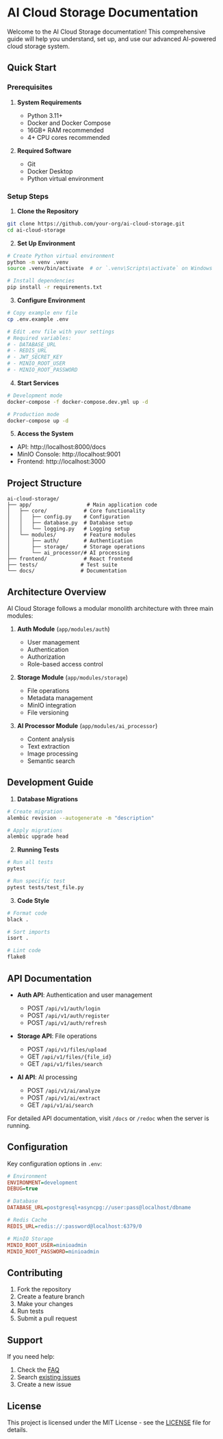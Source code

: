# AI Cloud Storage Documentation

Welcome to the AI Cloud Storage documentation! This comprehensive guide will help you understand, set up, and use our advanced AI-powered cloud storage system.

## Quick Start

### Prerequisites

1. **System Requirements**
   - Python 3.11+
   - Docker and Docker Compose
   - 16GB+ RAM recommended
   - 4+ CPU cores recommended

2. **Required Software**
   - Git
   - Docker Desktop
   - Python virtual environment

### Setup Steps

1. **Clone the Repository**
```bash
git clone https://github.com/your-org/ai-cloud-storage.git
cd ai-cloud-storage
```

2. **Set Up Environment**
```bash
# Create Python virtual environment
python -m venv .venv
source .venv/bin/activate  # or `.venv\Scripts\activate` on Windows

# Install dependencies
pip install -r requirements.txt
```

3. **Configure Environment**
```bash
# Copy example env file
cp .env.example .env

# Edit .env file with your settings
# Required variables:
# - DATABASE_URL
# - REDIS_URL
# - JWT_SECRET_KEY
# - MINIO_ROOT_USER
# - MINIO_ROOT_PASSWORD
```

4. **Start Services**
```bash
# Development mode
docker-compose -f docker-compose.dev.yml up -d

# Production mode
docker-compose up -d
```

5. **Access the System**
- API: http://localhost:8000/docs
- MinIO Console: http://localhost:9001
- Frontend: http://localhost:3000

## Project Structure

```
ai-cloud-storage/
├── app/                  # Main application code
│   ├── core/            # Core functionality
│   │   ├── config.py    # Configuration
│   │   ├── database.py  # Database setup
│   │   └── logging.py   # Logging setup
│   └── modules/         # Feature modules
│       ├── auth/        # Authentication
│       ├── storage/     # Storage operations
│       └── ai_processor/# AI processing
├── frontend/            # React frontend
├── tests/              # Test suite
└── docs/               # Documentation
```

## Architecture Overview

AI Cloud Storage follows a modular monolith architecture with three main modules:

1. **Auth Module** (`app/modules/auth`)
   - User management
   - Authentication
   - Authorization
   - Role-based access control

2. **Storage Module** (`app/modules/storage`)
   - File operations
   - Metadata management
   - MinIO integration
   - File versioning

3. **AI Processor Module** (`app/modules/ai_processor`)
   - Content analysis
   - Text extraction
   - Image processing
   - Semantic search

## Development Guide

1. **Database Migrations**
```bash
# Create migration
alembic revision --autogenerate -m "description"

# Apply migrations
alembic upgrade head
```

2. **Running Tests**
```bash
# Run all tests
pytest

# Run specific test
pytest tests/test_file.py
```

3. **Code Style**
```bash
# Format code
black .

# Sort imports
isort .

# Lint code
flake8
```

## API Documentation

- **Auth API**: Authentication and user management
  - POST `/api/v1/auth/login`
  - POST `/api/v1/auth/register`
  - POST `/api/v1/auth/refresh`

- **Storage API**: File operations
  - POST `/api/v1/files/upload`
  - GET `/api/v1/files/{file_id}`
  - GET `/api/v1/files/search`

- **AI API**: AI processing
  - POST `/api/v1/ai/analyze`
  - POST `/api/v1/ai/extract`
  - GET `/api/v1/ai/search`

For detailed API documentation, visit `/docs` or `/redoc` when the server is running.

## Configuration

Key configuration options in `.env`:

```ini
# Environment
ENVIRONMENT=development
DEBUG=true

# Database
DATABASE_URL=postgresql+asyncpg://user:pass@localhost/dbname

# Redis Cache
REDIS_URL=redis://:password@localhost:6379/0

# MinIO Storage
MINIO_ROOT_USER=minioadmin
MINIO_ROOT_PASSWORD=minioadmin
```

## Contributing

1. Fork the repository
2. Create a feature branch
3. Make your changes
4. Run tests
5. Submit a pull request

## Support

If you need help:
1. Check the [FAQ](./support/faq.md)
2. Search [existing issues](https://github.com/your-org/ai-cloud-storage/issues)
3. Create a new issue

## License

This project is licensed under the MIT License - see the [LICENSE](../LICENSE) file for details.
